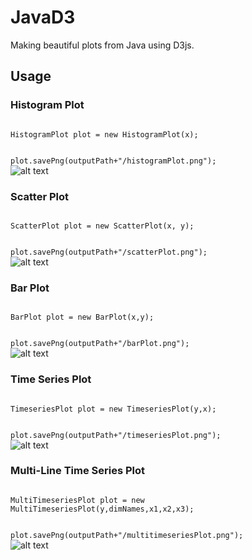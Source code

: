 # JavaD3
Making beautiful plots from Java using D3js.

## Usage

### Histogram Plot
<code>
HistogramPlot plot = new HistogramPlot(x);

plot.savePng(outputPath+"/histogramPlot.png");
</code>
<br>
![alt text](https://github.com/flohannes/JavaD3/blob/master/src/main/java/fschmidt/javad3/example/plots/histogramPlot.png)

### Scatter Plot
<code>
ScatterPlot plot = new ScatterPlot(x, y);

plot.savePng(outputPath+"/scatterPlot.png");
</code>
<br>
![alt text](https://github.com/flohannes/JavaD3/blob/master/src/main/java/fschmidt/javad3/example/plots/scatterPlot.png)

### Bar Plot
<code>
BarPlot plot = new BarPlot(x,y);

plot.savePng(outputPath+"/barPlot.png");
</code>
<br>
![alt text](https://github.com/flohannes/JavaD3/blob/master/src/main/java/fschmidt/javad3/example/plots/barPlot.png)


### Time Series Plot
<code>
TimeseriesPlot plot = new TimeseriesPlot(y,x);

plot.savePng(outputPath+"/timeseriesPlot.png");
</code>
<br>
![alt text](https://github.com/flohannes/JavaD3/blob/master/src/main/java/fschmidt/javad3/example/plots/timeseriesPlot.png)

### Multi-Line Time Series Plot
<code>
MultiTimeseriesPlot plot = new MultiTimeseriesPlot(y,dimNames,x1,x2,x3);

plot.savePng(outputPath+"/multitimeseriesPlot.png");
</code>
<br>
![alt text](https://github.com/flohannes/JavaD3/blob/master/src/main/java/fschmidt/javad3/example/plots/multitimeseriesPlot.png)
